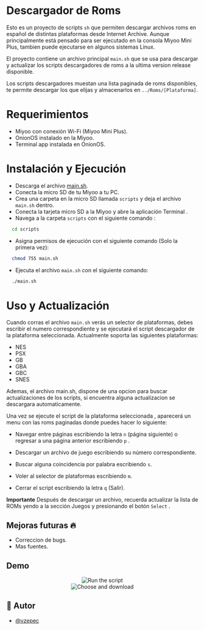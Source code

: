 
# Descargador de Roms

Esto es un proyecto de scripts `sh` que permiten descargar archivos roms en español de distintas plataformas desde Internet Archive. Aunque principalmente está pensado para ser ejecutado en la consola Miyoo Mini Plus, tambien puede ejecutarse en algunos sistemas Linux.

El proyecto contiene un archivo principal `main.sh` que se usa para descargar y actualizar los scripts descargadores de roms a la ultima version release disponible. 

Los scripts descargadores muestan una lista paginada de roms disponibles, te permite descargar los que elijas y almacenarlos en `../Roms/[Plataforma]`.

# Requerimientos 

* Miyoo con conexión Wi-Fi (Miyoo Mini Plus).
* OnionOS instalado en la Miyoo.
* Terminal app instalada en OnionOS.

# Instalación y Ejecución 

* Descarga el archivo [main.sh](https://github.com/vzepec/miyoo_downloader_spanish/releases/download/v1.0.0/main.sh).
* Conecta la micro SD de tu Miyoo a tu PC.
* Crea una carpeta en la micro SD llamada `scripts` y deja el archivo `main.sh` dentro.
* Conecta la tarjeta micro SD a la Miyoo y abre la aplicación Terminal .
* Navega a la carpeta `scripts` con el siguiente comando :
```bash
  cd scripts
```
* Asigna permisos de ejecución con el siguiente comando (Solo la primera vez): 
```bash
  chmod 755 main.sh
```

* Ejecuta el archivo `main.sh` con el siguiente comando:
```bash
  ./main.sh
```
# Uso y Actualización

Cuando corras el archivo `main.sh` verás un selector de plataformas, debes escribir el numero correspondiente y se ejecutará el script descargador de la plataforma seleccionada.
Actualmente soporta las siguientes plataformas:

- NES
- PSX
- GB
- GBA
- GBC
- SNES

Ademas, el archivo main.sh, dispone de una opcion para buscar actualizaciones de los scripts, si encuentra alguna actualizacion se descargara automaticamente.

Una vez se ejecute el script de la plataforma seleccionada , aparecerá un menu con las roms paginadas donde puedes hacer lo siguiente:

- Navegar entre páginas escribiendo la letra `n` (página siguiente) o regresar a una página anterior escribiendo `p` .

- Descargar un archivo de juego escribiendo su número correspondiente. 

- Buscar alguna coincidencia por palabra escribiendo `s`.
  
- Voler al selector de plataformas escribiendo `m`.
 
- Cerrar el script escribiendo la letra `q` (Salir).
 
**Importante** Después de descargar un archivo, recuerda actualizar la lista de ROMs yendo a la sección Juegos y presionando el botón `Select` . 

## Mejoras futuras  🔥

* Correccion de bugs.
* Mas fuentes.

## Demo

<div align="center">
  <img src="/Gifs/GIF_1.gif" alt="Run the script">
</div>

<div align="center">
  <img src="/Gifs/GIF_2.gif" alt="Choose and download">
</div>


## 🚀 Autor

- [@vzepec](https://github.com/vzepec)
